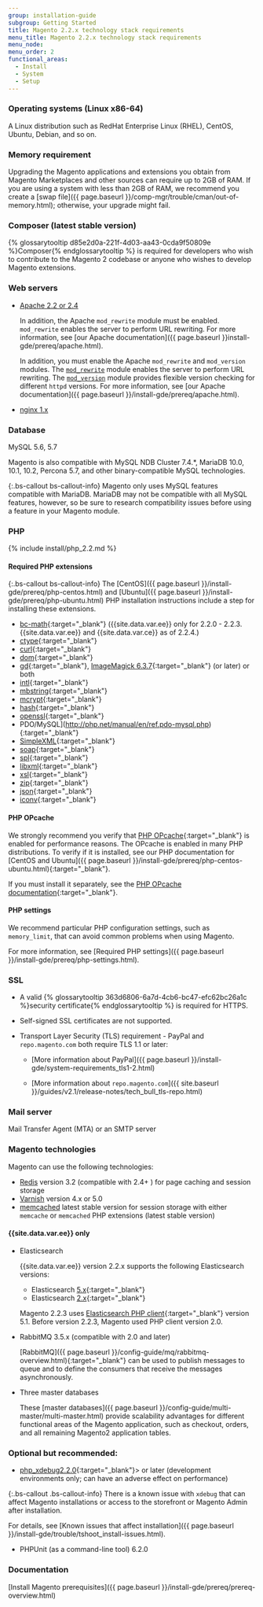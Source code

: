```yaml
---
group: installation-guide
subgroup: Getting Started
title: Magento 2.2.x technology stack requirements
menu_title: Magento 2.2.x technology stack requirements
menu_node:
menu_order: 2
functional_areas:
  - Install
  - System
  - Setup
---
```


### Operating systems (Linux x86-64)

A Linux distribution such as RedHat Enterprise Linux (RHEL), CentOS, Ubuntu, Debian, and so on.

### Memory requirement

Upgrading the Magento applications and extensions you obtain from Magento Marketplaces and other sources can require up to 2GB of RAM. If you are using a system with less than 2GB of RAM, we recommend you create a [swap file]({{ page.baseurl }}/comp-mgr/trouble/cman/out-of-memory.html); otherwise, your upgrade might fail.

### Composer (latest stable version)

{% glossarytooltip d85e2d0a-221f-4d03-aa43-0cda9f50809e %}Composer{% endglossarytooltip %} is required for developers who wish to contribute to the Magento 2 codebase or anyone who wishes to develop Magento extensions.

### Web servers

* [Apache 2.2 or 2.4](http://httpd.apache.org/download.cgi)

    In addition, the Apache `mod_rewrite` module must be enabled. `mod_rewrite` enables the server to perform URL rewriting. For more information, see [our Apache documentation]({{ page.baseurl }}install-gde/prereq/apache.html).

    In addition, you must enable the Apache `mod_rewrite` and `mod_version` modules. The [`mod_rewrite`](https://httpd.apache.org/docs/2.4/mod/mod_rewrite.html) module enables the server to perform URL rewriting. The [`mod_version`](https://httpd.apache.org/docs/2.4/mod/mod_version.html) module provides flexible version checking for different `httpd` versions. For more information, see [our Apache documentation]({{ page.baseurl }}/install-gde/prereq/apache.html).

* [nginx 1.x](https://nginx.org/en/download.html)

### Database

MySQL 5.6, 5.7

Magento is also compatible with MySQL NDB Cluster 7.4.&#42;, MariaDB 10.0, 10.1, 10.2, Percona 5.7, and other binary-compatible MySQL technologies.

{:.bs-callout bs-callout-info}
Magento only uses MySQL features compatible with MariaDB. MariaDB may not be compatible with all MySQL features, however, so be sure to research compatibility issues before using a feature in your Magento module.

### PHP

{% include install/php_2.2.md %}

#### Required PHP extensions

{:.bs-callout bs-callout-info}
The [CentOS]({{ page.baseurl }}/install-gde/prereq/php-centos.html) and [Ubuntu]({{ page.baseurl }}/install-gde/prereq/php-ubuntu.html) PHP installation instructions include a step for installing these extensions.

* [bc-math](http://php.net/manual/en/book.bc.php){:target="_blank"} ({{site.data.var.ee}} only for 2.2.0 - 2.2.3. {{site.data.var.ee}} and {{site.data.var.ce}} as of 2.2.4.)
* [ctype](http://php.net/manual/en/book.ctype.php){:target="_blank"}
* [curl](http://php.net/manual/en/book.curl.php){:target="_blank"}
* [dom](http://php.net/manual/en/book.dom.php){:target="_blank"}
* [gd](http://php.net/manual/en/book.image.php){:target="_blank"}, [ImageMagick 6.3.7](http://php.net/manual/en/book.imagick.php){:target="_blank"} (or later) or both
* [intl](http://php.net/manual/en/book.intl.php){:target="_blank"}
* [mbstring](http://php.net/manual/en/book.mbstring.php){:target="_blank"}
* [mcrypt](http://php.net/manual/en/book.mcrypt.php){:target="_blank"}
* [hash](http://php.net/manual/en/book.hash.php){:target="_blank"}
* [openssl](http://php.net/manual/en/book.openssl.php){:target="_blank"}
* PDO/MySQL](http://php.net/manual/en/ref.pdo-mysql.php){:target="_blank"}
* [SimpleXML](http://php.net/manual/en/book.simplexml.php){:target="_blank"}
* [soap](http://php.net/manual/en/book.soap.php){:target="_blank"}
* [spl](http://php.net/manual/en/book.spl.php){:target="_blank"}
* [libxml](http://php.net/manual/en/book.libxml.php){:target="_blank"}
* [xsl](http://php.net/manual/en/book.xsl.php){:target="_blank"}
* [zip](http://php.net/manual/en/book.zip.php){:target="_blank"}
* [json](http://php.net/manual/en/book.json.php){:target="_blank"}
* [iconv](http://php.net/manual/en/book.iconv.php){:target="_blank"}

#### PHP OPcache

We strongly recommend you verify that [PHP OPcache](http://php.net/manual/en/intro.opcache.php){:target="_blank"} is enabled for performance reasons. The OPcache is enabled in many PHP distributions. To verify if it is installed, see our PHP documentation for [CentOS and Ubuntu]({{ page.baseurl }}/install-gde/prereq/php-centos-ubuntu.html){:target="_blank"}.

If you must install it separately, see the [PHP OPcache documentation](http://php.net/manual/en/opcache.setup.php){:target="_blank"}.

#### PHP settings

We recommend particular PHP configuration settings, such as `memory_limit`, that can avoid common problems when using Magento.

For more information, see [Required PHP settings]({{ page.baseurl }}/install-gde/prereq/php-settings.html).

### SSL

*	A valid {% glossarytooltip 363d6806-6a7d-4cb6-bc47-efc62bc26a1c %}security certificate{% endglossarytooltip %} is required for HTTPS.
*	Self-signed SSL certificates are not supported.
*	Transport Layer Security (TLS) requirement - PayPal and `repo.magento.com` both require TLS 1.1 or later:

	*	[More information about PayPal]({{ page.baseurl }}/install-gde/system-requirements_tls1-2.html)

	*	[More information about `repo.magento.com`]({{ site.baseurl }}/guides/v2.1/release-notes/tech_bull_tls-repo.html)

### Mail server

Mail Transfer Agent (MTA) or an SMTP server

### Magento technologies

Magento can use the following technologies:

*	[Redis]({{page.baseurl}}/config-guide/redis/config-redis.html) version 3.2 (compatible with 2.4+ ) for page caching and session storage
*	[Varnish]({{page.baseurl}}/config-guide/varnish/config-varnish.html) version 4.x or 5.0
*	[memcached]({{page.baseurl}}/config-guide/memcache/memcache.html) latest stable version for session storage with either `memcache` or `memcached` PHP extensions (latest stable version)

####	{{site.data.var.ee}} only

*	Elasticsearch

    {{site.data.var.ee}} version 2.2.x supports the following Elasticsearch versions:

    *	Elasticsearch [5.x](https://www.elastic.co/downloads/past-releases/elasticsearch-5-2-2){:target="_blank"}
    *	Elasticsearch [2.x](https://www.elastic.co/downloads/past-releases/elasticsearch-2-4-5){:target="_blank"}

    Magento 2.2.3 uses [Elasticsearch PHP client](https://github.com/elastic/elasticsearch-php){:target="_blank"} version 5.1. Before version 2.2.3, Magento used PHP client version 2.0.

*	RabbitMQ 3.5.x (compatible with 2.0 and later)

    [RabbitMQ]({{ page.baseurl }}/config-guide/mq/rabbitmq-overview.html){:target="_blank"} can be used to publish messages to queue and to define the consumers that receive the messages asynchronously.

*	Three master databases

    These [master databases]({{ page.baseurl }}/config-guide/multi-master/multi-master.html) provide scalability advantages for different functional areas of the Magento application, such as checkout, orders, and all remaining Magento2 application tables.

### Optional but recommended:

*	[php_xdebug2.2.0](http://xdebug.org/download.php){:target="_blank"}> or later (development environments only; can have an adverse effect on performance)

{:.bs-callout .bs-callout-info}
There is a known issue with <code>xdebug</code> that can affect Magento installations or access to the storefront or Magento Admin after installation.

For details, see [Known issues that affect installation]({{ page.baseurl }}/install-gde/trouble/tshoot_install-issues.html).

*	PHPUnit (as a command-line tool) 6.2.0

### Documentation

[Install Magento prerequisites]({{ page.baseurl }}/install-gde/prereq/prereq-overview.html)
